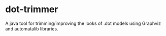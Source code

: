 # dot-trimmer
A java tool for trimming/improving the looks of .dot models using Graphviz and automatalib libraries.

